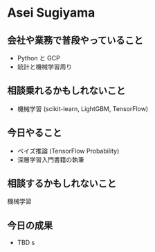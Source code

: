 # Asei Sugiyama

## 会社や業務で普段やっていること

- Python と GCP
- 統計と機械学習周り

## 相談乗れるかもしれないこと

- 機械学習 (scikit-learn, LightGBM, TensorFlow)

## 今日やること

- ベイズ推論 (TensorFlow Probability)
- 深層学習入門書籍の執筆

## 相談するかもしれないこと

機械学習

## 今日の成果

- TBD
s